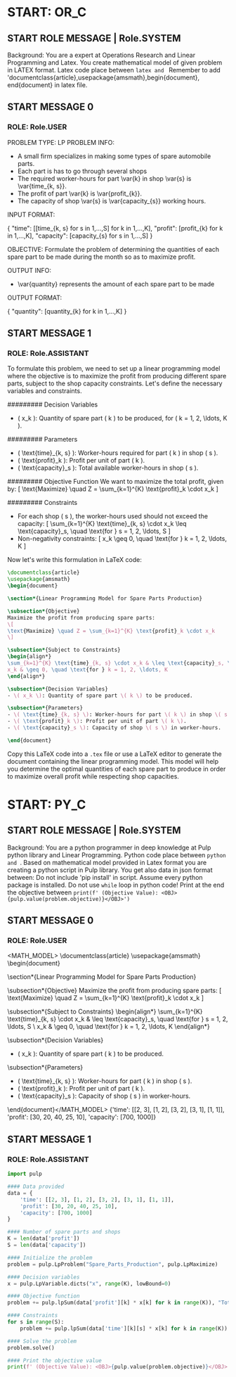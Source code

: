 # START: OR_C 
## START ROLE MESSAGE | Role.SYSTEM 
Background: You are a expert at Operations Research and Linear Programming and Latex. You create mathematical model of given problem in LATEX format. Latex code place between ```latex and ``` Remember to add 'documentclass{article},usepackage{amsmath},begin{document}, end{document} in latex file. 
## START MESSAGE 0 
### ROLE: Role.USER
<DESCRIPTION>
PROBLEM TYPE: LP
PROBLEM INFO:

- A small firm specializes in making some types of spare automobile parts. 
- Each part is has to go through several shops 
- The required worker-hours for part \var{k} in shop \var{s} is \var{time_{k, s}}.
- The profit of part \var{k} is \var{profit_{k}}.
- The capacity of shop \var{s} is \var{capacity_{s}} working hours.

INPUT FORMAT:

{
	"time": [[time_{k, s} for s in 1,...,S] for k in 1,...,K],
	"profit": [profit_{k} for k in 1,...,K],
	"capacity": [capacity_{s} for s in 1,...,S]
}


OBJECTIVE: Formulate the problem of determining the quantities of each spare part to be made during the month so as to maximize profit.

OUTPUT INFO:

- \var{quantity} represents the amount of each spare part to be made

OUTPUT FORMAT:

{
	"quantity": [quantity_{k} for k in 1,...,K]
}
</DESCRIPTION>


## START MESSAGE 1 
### ROLE: Role.ASSISTANT
To formulate this problem, we need to set up a linear programming model where the objective is to maximize the profit from producing different spare parts, subject to the shop capacity constraints. Let's define the necessary variables and constraints.

######### Decision Variables
- \( x_k \): Quantity of spare part \( k \) to be produced, for \( k = 1, 2, \ldots, K \).

######### Parameters
- \( \text{time}_{k, s} \): Worker-hours required for part \( k \) in shop \( s \).
- \( \text{profit}_k \): Profit per unit of part \( k \).
- \( \text{capacity}_s \): Total available worker-hours in shop \( s \).

######### Objective Function
We want to maximize the total profit, given by:
\[
\text{Maximize} \quad Z = \sum_{k=1}^{K} \text{profit}_k \cdot x_k
\]

######### Constraints
- For each shop \( s \), the worker-hours used should not exceed the capacity:
\[
\sum_{k=1}^{K} \text{time}_{k, s} \cdot x_k \leq \text{capacity}_s, \quad \text{for } s = 1, 2, \ldots, S
\]
- Non-negativity constraints: 
\[
x_k \geq 0, \quad \text{for } k = 1, 2, \ldots, K
\]

Now let's write this formulation in LaTeX code:

```latex
\documentclass{article}
\usepackage{amsmath}
\begin{document}

\section*{Linear Programming Model for Spare Parts Production}

\subsection*{Objective}
Maximize the profit from producing spare parts:
\[
\text{Maximize} \quad Z = \sum_{k=1}^{K} \text{profit}_k \cdot x_k
\]

\subsection*{Subject to Constraints}
\begin{align*}
\sum_{k=1}^{K} \text{time}_{k, s} \cdot x_k & \leq \text{capacity}_s, \quad \text{for } s = 1, 2, \ldots, S \\
x_k & \geq 0, \quad \text{for } k = 1, 2, \ldots, K
\end{align*}

\subsection*{Decision Variables}
- \( x_k \): Quantity of spare part \( k \) to be produced.

\subsection*{Parameters}
- \( \text{time}_{k, s} \): Worker-hours for part \( k \) in shop \( s \).
- \( \text{profit}_k \): Profit per unit of part \( k \).
- \( \text{capacity}_s \): Capacity of shop \( s \) in worker-hours.

\end{document}
```

Copy this LaTeX code into a `.tex` file or use a LaTeX editor to generate the document containing the linear programming model. This model will help you determine the optimal quantities of each spare part to produce in order to maximize overall profit while respecting shop capacities.

# START: PY_C 
## START ROLE MESSAGE | Role.SYSTEM 
Background: You are a python programmer in deep knowledge at Pulp python library and Linear Programming. Python code place between ```python and ```. Based on mathematical model provided in Latex format you are creating a python script in Pulp library. You get also data in json format between: <DATA></DATA> Do not include 'pip install' in script. Assume every python package is installed. Do not use `while` loop in python code! Print at the end the objective between <OBJ></OBJ> `print(f' (Objective Value): <OBJ>{pulp.value(problem.objective)}</OBJ>')` 
## START MESSAGE 0 
### ROLE: Role.USER
<MATH_MODEL>
\documentclass{article}
\usepackage{amsmath}
\begin{document}

\section*{Linear Programming Model for Spare Parts Production}

\subsection*{Objective}
Maximize the profit from producing spare parts:
\[
\text{Maximize} \quad Z = \sum_{k=1}^{K} \text{profit}_k \cdot x_k
\]

\subsection*{Subject to Constraints}
\begin{align*}
\sum_{k=1}^{K} \text{time}_{k, s} \cdot x_k & \leq \text{capacity}_s, \quad \text{for } s = 1, 2, \ldots, S \\
x_k & \geq 0, \quad \text{for } k = 1, 2, \ldots, K
\end{align*}

\subsection*{Decision Variables}
- \( x_k \): Quantity of spare part \( k \) to be produced.

\subsection*{Parameters}
- \( \text{time}_{k, s} \): Worker-hours for part \( k \) in shop \( s \).
- \( \text{profit}_k \): Profit per unit of part \( k \).
- \( \text{capacity}_s \): Capacity of shop \( s \) in worker-hours.

\end{document}</MATH_MODEL>
<DATA>
{'time': [[2, 3], [1, 2], [3, 2], [3, 1], [1, 1]], 'profit': [30, 20, 40, 25, 10], 'capacity': [700, 1000]}</DATA>


## START MESSAGE 1 
### ROLE: Role.ASSISTANT
```python
import pulp

#### Data provided
data = {
    'time': [[2, 3], [1, 2], [3, 2], [3, 1], [1, 1]],
    'profit': [30, 20, 40, 25, 10],
    'capacity': [700, 1000]
}

#### Number of spare parts and shops
K = len(data['profit'])
S = len(data['capacity'])

#### Initialize the problem
problem = pulp.LpProblem("Spare_Parts_Production", pulp.LpMaximize)

#### Decision variables
x = pulp.LpVariable.dicts("x", range(K), lowBound=0)

#### Objective function
problem += pulp.lpSum(data['profit'][k] * x[k] for k in range(K)), "Total_Profit"

#### Constraints
for s in range(S):
    problem += pulp.lpSum(data['time'][k][s] * x[k] for k in range(K)) <= data['capacity'][s], f"Capacity_Constraint_{s+1}"

#### Solve the problem
problem.solve()

#### Print the objective value
print(f' (Objective Value): <OBJ>{pulp.value(problem.objective)}</OBJ>')
```

